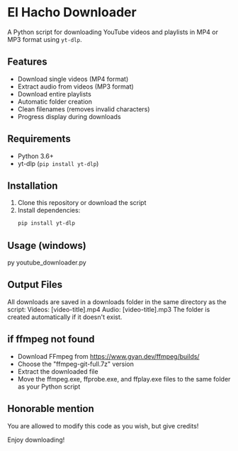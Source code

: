 # El Hacho Downloader

A Python script for downloading YouTube videos and playlists in MP4 or MP3 format using `yt-dlp`.

## Features

- Download single videos (MP4 format)
- Extract audio from videos (MP3 format)
- Download entire playlists
- Automatic folder creation
- Clean filenames (removes invalid characters)
- Progress display during downloads

## Requirements

- Python 3.6+
- yt-dlp (`pip install yt-dlp`)

## Installation

1. Clone this repository or download the script
2. Install dependencies:
   ```bash
   pip install yt-dlp


## Usage (windows)
py youtube_downloader.py

## Output Files
All downloads are saved in a downloads folder in the same directory as the script:
Videos: [video-title].mp4
Audio: [video-title].mp3
The folder is created automatically if it doesn't exist.

## if ffmpeg not found
- Download FFmpeg from https://www.gyan.dev/ffmpeg/builds/
- Choose the "ffmpeg-git-full.7z" version
- Extract the downloaded file
- Move the ffmpeg.exe, ffprobe.exe, and ffplay.exe files to the same folder as your Python script

## Honorable mention
You are allowed to modify this code as you wish, but give credits!

Enjoy downloading!